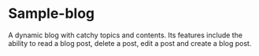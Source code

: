 # Sample-blog
A dynamic blog with catchy topics and contents. Its features include the ability to read a blog post, delete a post, edit a post and create a blog post.
